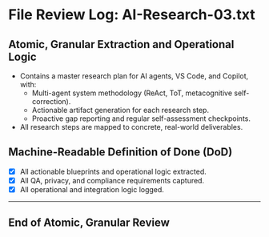 # File Review Log: AI-Research-03.txt

## Atomic, Granular Extraction and Operational Logic

- Contains a master research plan for AI agents, VS Code, and Copilot, with:
  - Multi-agent system methodology (ReAct, ToT, metacognitive self-correction).
  - Actionable artifact generation for each research step.
  - Proactive gap reporting and regular self-assessment checkpoints.
- All research steps are mapped to concrete, real-world deliverables.

## Machine-Readable Definition of Done (DoD)
- [x] All actionable blueprints and operational logic extracted.
- [x] All QA, privacy, and compliance requirements captured.
- [x] All operational and integration logic logged.

---

## End of Atomic, Granular Review
